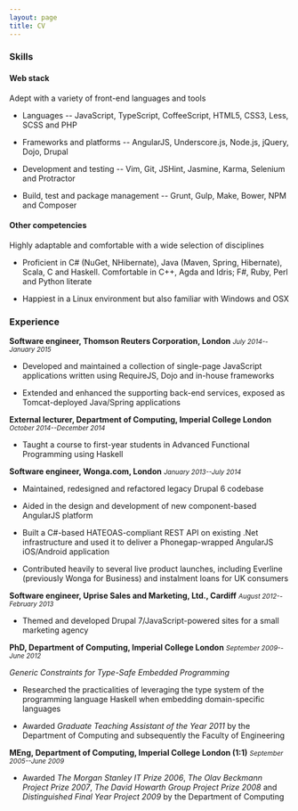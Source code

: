 ```yaml
---
layout: page
title: CV
---
```


### Skills

#### Web stack

Adept with a variety of front-end languages and tools

* Languages -- JavaScript, TypeScript, CoffeeScript,
  HTML5, CSS3, Less, SCSS and PHP

* Frameworks and platforms -- AngularJS, Underscore.js, Node.js,
  jQuery, Dojo, Drupal

* Development and testing -- Vim, Git, JSHint, Jasmine, Karma,
  Selenium and Protractor

* Build, test and package management -- Grunt, Gulp, Make,
  Bower, NPM and Composer

#### Other competencies

Highly adaptable and comfortable with a wide selection of disciplines

* Proficient in C\# (NuGet, NHibernate), Java (Maven, Spring,
  Hibernate), Scala, C and Haskell.  Comfortable in C++, Agda and Idris; F\#, Ruby,
  Perl and Python literate

* Happiest in a Linux environment but also familiar with Windows and OSX

### Experience

**Software engineer, Thomson Reuters Corporation, London**
<small>*July 2014--January 2015*</small>

* Developed and maintained a collection of single-page JavaScript
  applications written using RequireJS, Dojo and in-house frameworks

* Extended and enhanced the supporting back-end services, exposed as
  Tomcat-deployed Java/Spring applications

**External lecturer, Department of Computing, Imperial College London**
<small>*October 2014--December 2014*</small>

* Taught a course to first-year students in Advanced Functional
  Programming using Haskell

**Software engineer, Wonga.com, London**
<small>*January 2013--July 2014*</small>

* Maintained, redesigned and refactored legacy Drupal 6 codebase

* Aided in the design and development of new component-based AngularJS
  platform

* Built a C\#-based HATEOAS-compliant REST API on existing .Net
  infrastructure and used it to deliver a Phonegap-wrapped AngularJS
  iOS/Android application

* Contributed heavily to several live product launches, including
  Everline (previously Wonga for Business) and instalment loans for
  UK consumers

**Software engineer, Uprise Sales and Marketing, Ltd., Cardiff**
<small>*August 2012--February 2013*</small>

* Themed and developed Drupal 7/JavaScript-powered sites for a small
  marketing agency

**PhD, Department of Computing, Imperial College London**
<small>*September 2009--June 2012*</small>

*Generic Constraints for Type-Safe Embedded Programming*

* Researched the practicalities of leveraging the type system of the
  programming language Haskell when embedding domain-specific languages

* Awarded *Graduate Teaching Assistant of the Year 2011* by the
  Department of Computing and subsequently the Faculty of Engineering

**MEng, Department of Computing, Imperial College London (1:1)**
<small>*September 2005--June 2009*</small>

* Awarded *The Morgan Stanley IT Prize 2006*, *The Olav
  Beckmann Project Prize 2007*, *The David Howarth Group Project
  Prize 2008* and *Distinguished Final Year Project 2009* by the
  Department of Computing
